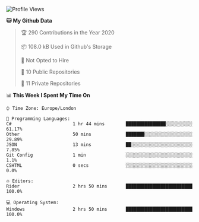 <!--START_SECTION:waka-->
![Profile Views](http://img.shields.io/badge/Profile%20Views-0-blue)

**🐱 My Github Data** 

> 🏆 290 Contributions in the Year 2020
 > 
> 📦 108.0 kB Used in Github's Storage 
 > 
> 🚫 Not Opted to Hire
 > 
> 📜 10 Public Repositories 
 > 
> 🔑 11 Private Repositories  
 > 
📊 **This Week I Spent My Time On** 

```text
⌚︎ Time Zone: Europe/London

💬 Programming Languages: 
C#                       1 hr 44 mins        ███████████████░░░░░░░░░░   61.17% 
Other                    50 mins             ███████░░░░░░░░░░░░░░░░░░   29.89% 
JSON                     13 mins             ██░░░░░░░░░░░░░░░░░░░░░░░   7.85% 
Git Config               1 min               ░░░░░░░░░░░░░░░░░░░░░░░░░   1.1% 
CSHTML                   0 secs              ░░░░░░░░░░░░░░░░░░░░░░░░░   0.0%

🔥 Editors: 
Rider                    2 hrs 50 mins       █████████████████████████   100.0%

💻 Operating System: 
Windows                  2 hrs 50 mins       █████████████████████████   100.0%

```


<!--END_SECTION:waka-->